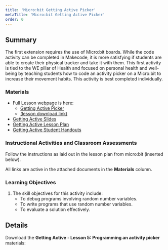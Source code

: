 ```yaml
---
title: 'Micro:bit Getting Active Picker'
metaTitle: 'Micro:bit Getting Active Picker'
order: 0
---
```


## Summary

The first extension requires the use of Micro:bit boards. While the code activity can be completed in Makecode, it is more satisfying if students are able to create their physical tracker and take it with them. This first activity is tied to the WE pillar of Health and focused on personal health and well-being by teaching students how to code an activity picker on a Micro:bit to increase their movement habits. This activity is best completed individually.

### Materials  

* Full Lesson webpage is here:  
    * [Getting Active Picker](https://microbit.org/lessons/getting-active-picker/)
    * [(lesson download link)](https://microbit.org/downloads/getting-active-5-programming-an-activity-picker.zip)
* [Getting Active Slides](https://1drv.ms/p/s!AqsgsTyHBmRBkQ-4a6ToTIjc5zJ2?e=5wb9WZ)
* [Getting Active Lesson Plan](https://1drv.ms/w/s!AqsgsTyHBmRBkRCDuN6MX9O9ZnoF?e=SyJlRR)
* [Getting Active Student Handouts](https://1drv.ms/w/s!AqsgsTyHBmRBkREsHoG8Y4Md_Mwn?e=xS0p87)

### Instructional Activities and Classroom Assessments 

Follow the instructions as laid out in the lesson plan from micro:bit (inserted below).

All links are active in the attached documents in the **Materials** column.

### Learning Objectives 

1. The skill objectives for this activity include:
    * To debug programs involving random number variables.
    * To write programs that use random number variables.
    * To evaluate a solution effectively. 

## Details

Download the **Getting Active - Lesson 5: Programming an activity picker** materials:

<DownloadCard title="Getting Active - Programming an activity picker" url="https://microbit.org/downloads/getting-active-5-programming-an-activity-picker.zip" />